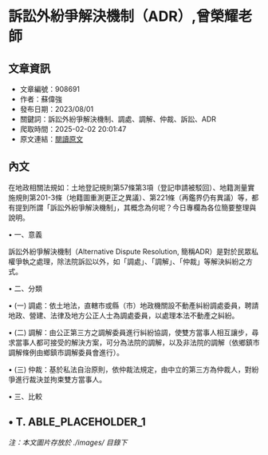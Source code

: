 # 訴訟外紛爭解決機制（ADR）,曾榮耀老師

## 文章資訊
- 文章編號：908691
- 作者：蘇偉強
- 發布日期：2023/08/01
- 關鍵詞：訴訟外紛爭解決機制、調處、調解、仲裁、訴訟、ADR
- 爬取時間：2025-02-02 20:01:47
- 原文連結：[閱讀原文](https://real-estate.get.com.tw/Columns/detail.aspx?no=908691)

## 內文
在地政相關法規如：土地登記規則第57條第3項（登記申請被駁回）、地籍測量實施規則第201-3條（地籍圖重測更正之異議）、第221條（再鑑界仍有異議）等，都有提到所謂「訴訟外紛爭解決機制」，其概念為何呢？今日專欄為各位簡要整理與說明。

• 一、意義

訴訟外紛爭解決機制（Alternative Dispute Resolution, 簡稱ADR）是對於民眾私權爭執之處理，除法院訴訟以外，如「調處」、「調解」、「仲裁」等解決糾紛之方式。

• 二、分類

• (一) 調處：依土地法，直轄市或縣（市）地政機關設不動產糾紛調處委員，聘請地政、營建、法律及地方公正人士為調處委員，以處理本法不動產之糾紛。

• (二) 調解：由公正第三方之調解委員進行糾紛協調，使雙方當事人相互讓步，尋求當事人都可接受的解決方案，可分為法院的調解，以及非法院的調解（依鄉鎮市調解條例由鄉鎮市調解委員會進行）。

• (三) 仲裁：基於私法自治原則，依仲裁法規定，由中立的第三方為仲裁人，對紛爭進行裁決並拘束雙方當事人。

• 三、比較

• T. ABLE_PLACEHOLDER_1
---
*注：本文圖片存放於 ./images/ 目錄下*
